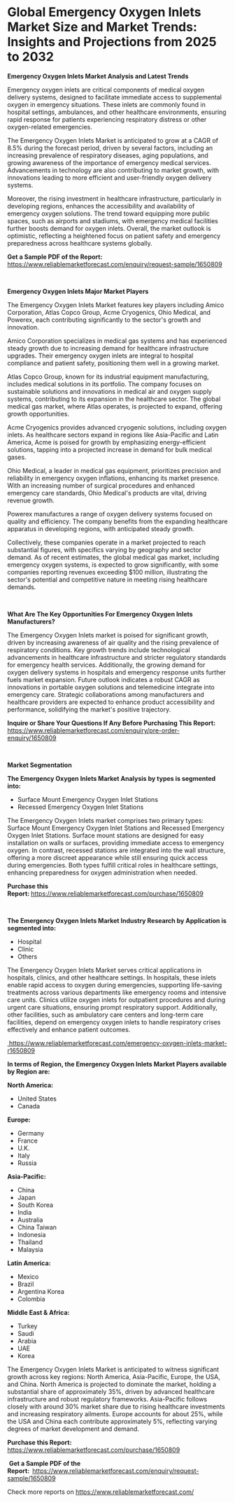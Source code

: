 <p><h1>Global Emergency Oxygen Inlets Market Size and Market Trends: Insights and Projections from 2025 to 2032</h1></p><p><strong>Emergency Oxygen Inlets Market Analysis and Latest Trends</strong></p>
<p><p>Emergency oxygen inlets are critical components of medical oxygen delivery systems, designed to facilitate immediate access to supplemental oxygen in emergency situations. These inlets are commonly found in hospital settings, ambulances, and other healthcare environments, ensuring rapid response for patients experiencing respiratory distress or other oxygen-related emergencies.</p><p>The Emergency Oxygen Inlets Market is anticipated to grow at a CAGR of 8.5% during the forecast period, driven by several factors, including an increasing prevalence of respiratory diseases, aging populations, and growing awareness of the importance of emergency medical services. Advancements in technology are also contributing to market growth, with innovations leading to more efficient and user-friendly oxygen delivery systems.</p><p>Moreover, the rising investment in healthcare infrastructure, particularly in developing regions, enhances the accessibility and availability of emergency oxygen solutions. The trend toward equipping more public spaces, such as airports and stadiums, with emergency medical facilities further boosts demand for oxygen inlets. Overall, the market outlook is optimistic, reflecting a heightened focus on patient safety and emergency preparedness across healthcare systems globally.</p></p>
<p><strong>Get a Sample PDF of the Report:&nbsp;</strong> <a href="https://www.reliablemarketforecast.com/enquiry/request-sample/1650809?utm_campaign=3299&utm_medium=2&utm_source=Github&utm_content=ia&utm_term=23032025&utm_id=emergency-oxygen-inlets">https://www.reliablemarketforecast.com/enquiry/request-sample/1650809</a></p>
<p>&nbsp;</p>
<p><strong>Emergency Oxygen Inlets Major Market Players</strong></p>
<p><p>The Emergency Oxygen Inlets Market features key players including Amico Corporation, Atlas Copco Group, Acme Cryogenics, Ohio Medical, and Powerex, each contributing significantly to the sector's growth and innovation.</p><p>Amico Corporation specializes in medical gas systems and has experienced steady growth due to increasing demand for healthcare infrastructure upgrades. Their emergency oxygen inlets are integral to hospital compliance and patient safety, positioning them well in a growing market.</p><p>Atlas Copco Group, known for its industrial equipment manufacturing, includes medical solutions in its portfolio. The company focuses on sustainable solutions and innovations in medical air and oxygen supply systems, contributing to its expansion in the healthcare sector. The global medical gas market, where Atlas operates, is projected to expand, offering growth opportunities.</p><p>Acme Cryogenics provides advanced cryogenic solutions, including oxygen inlets. As healthcare sectors expand in regions like Asia-Pacific and Latin America, Acme is poised for growth by emphasizing energy-efficient solutions, tapping into a projected increase in demand for bulk medical gases.</p><p>Ohio Medical, a leader in medical gas equipment, prioritizes precision and reliability in emergency oxygen inflations, enhancing its market presence. With an increasing number of surgical procedures and enhanced emergency care standards, Ohio Medical's products are vital, driving revenue growth.</p><p>Powerex manufactures a range of oxygen delivery systems focused on quality and efficiency. The company benefits from the expanding healthcare apparatus in developing regions, with anticipated steady growth.</p><p>Collectively, these companies operate in a market projected to reach substantial figures, with specifics varying by geography and sector demand. As of recent estimates, the global medical gas market, including emergency oxygen systems, is expected to grow significantly, with some companies reporting revenues exceeding $100 million, illustrating the sector's potential and competitive nature in meeting rising healthcare demands.</p></p>
<p>&nbsp;</p>
<p><strong>What Are The Key Opportunities For Emergency Oxygen Inlets Manufacturers?</strong></p>
<p><p>The Emergency Oxygen Inlets market is poised for significant growth, driven by increasing awareness of air quality and the rising prevalence of respiratory conditions. Key growth trends include technological advancements in healthcare infrastructure and stricter regulatory standards for emergency health services. Additionally, the growing demand for oxygen delivery systems in hospitals and emergency response units further fuels market expansion. Future outlook indicates a robust CAGR as innovations in portable oxygen solutions and telemedicine integrate into emergency care. Strategic collaborations among manufacturers and healthcare providers are expected to enhance product accessibility and performance, solidifying the market's positive trajectory.</p></p>
<p><strong>Inquire or Share Your Questions If Any Before Purchasing This Report:</strong> <a href="https://www.reliablemarketforecast.com/enquiry/pre-order-enquiry/1650809?utm_campaign=3299&utm_medium=2&utm_source=Github&utm_content=ia&utm_term=23032025&utm_id=emergency-oxygen-inlets">https://www.reliablemarketforecast.com/enquiry/pre-order-enquiry/1650809</a></p>
<p>&nbsp;</p>
<p><strong>Market Segmentation</strong></p>
<p><strong>The Emergency Oxygen Inlets Market Analysis by types is segmented into:</strong></p>
<p><ul><li>Surface Mount Emergency Oxygen Inlet Stations</li><li>Recessed Emergency Oxygen Inlet Stations</li></ul></p>
<p><p>The Emergency Oxygen Inlets market comprises two primary types: Surface Mount Emergency Oxygen Inlet Stations and Recessed Emergency Oxygen Inlet Stations. Surface mount stations are designed for easy installation on walls or surfaces, providing immediate access to emergency oxygen. In contrast, recessed stations are integrated into the wall structure, offering a more discreet appearance while still ensuring quick access during emergencies. Both types fulfill critical roles in healthcare settings, enhancing preparedness for oxygen administration when needed.</p></p>
<p><strong>Purchase this Report:&nbsp;</strong><a href="https://www.reliablemarketforecast.com/purchase/1650809?utm_campaign=3299&utm_medium=2&utm_source=Github&utm_content=ia&utm_term=23032025&utm_id=emergency-oxygen-inlets">https://www.reliablemarketforecast.com/purchase/1650809</a></p>
<p>&nbsp;</p>
<p><strong>The Emergency Oxygen Inlets Market Industry Research by Application is segmented into:</strong></p>
<p><ul><li>Hospital</li><li>Clinic</li><li>Others</li></ul></p>
<p><p>The Emergency Oxygen Inlets Market serves critical applications in hospitals, clinics, and other healthcare settings. In hospitals, these inlets enable rapid access to oxygen during emergencies, supporting life-saving treatments across various departments like emergency rooms and intensive care units. Clinics utilize oxygen inlets for outpatient procedures and during urgent care situations, ensuring prompt respiratory support. Additionally, other facilities, such as ambulatory care centers and long-term care facilities, depend on emergency oxygen inlets to handle respiratory crises effectively and enhance patient outcomes.</p></p>
<p><a href="https://www.reliablemarketforecast.com/emergency-oxygen-inlets-market-r1650809?utm_campaign=3299&utm_medium=2&utm_source=Github&utm_content=ia&utm_term=23032025&utm_id=emergency-oxygen-inlets">&nbsp;https://www.reliablemarketforecast.com/emergency-oxygen-inlets-market-r1650809</a></p>
<p><strong>In terms of Region, the Emergency Oxygen Inlets Market Players available by Region are:</strong></p>
<p>
    <p> <strong> North America: </strong>
        <ul>
            <li>United States</li>
            <li>Canada</li>
        </ul>
        </p> 
    <p> <strong> Europe: </strong>
        <ul>
            <li>Germany</li>
            <li>France</li>
            <li>U.K.</li>
            <li>Italy</li>
            <li>Russia</li>
        </ul>
        </p> 
    <p> <strong> Asia-Pacific: </strong>
        <ul>
            <li>China</li>
            <li>Japan</li>
            <li>South Korea</li>
            <li>India</li>
            <li>Australia</li>
            <li>China Taiwan</li>
            <li>Indonesia</li>
            <li>Thailand</li>
            <li>Malaysia</li>
        </ul>
        </p> 
    <p> <strong> Latin America: </strong>
        <ul>
            <li>Mexico</li>
            <li>Brazil</li>
            <li>Argentina Korea</li>
            <li>Colombia</li>
        </ul>
        </p> 
    <p> <strong> Middle East & Africa: </strong>
        <ul>
            <li>Turkey</li>
            <li>Saudi</li>
            <li>Arabia</li>
            <li>UAE</li>
            <li>Korea</li>
        </ul>
    </p>
    </p>
<p><p>The Emergency Oxygen Inlets Market is anticipated to witness significant growth across key regions: North America, Asia-Pacific, Europe, the USA, and China. North America is projected to dominate the market, holding a substantial share of approximately 35%, driven by advanced healthcare infrastructure and robust regulatory frameworks. Asia-Pacific follows closely with around 30% market share due to rising healthcare investments and increasing respiratory ailments. Europe accounts for about 25%, while the USA and China each contribute approximately 5%, reflecting varying degrees of market development and demand.</p></p>
<p><strong>Purchase this Report: </strong><a href="https://www.reliablemarketforecast.com/purchase/1650809?utm_campaign=3299&utm_medium=2&utm_source=Github&utm_content=ia&utm_term=23032025&utm_id=emergency-oxygen-inlets">https://www.reliablemarketforecast.com/purchase/1650809</a></p>
<p>&nbsp;<strong>Get a Sample PDF of the Report:&nbsp;&nbsp;</strong><a href="https://www.reliablemarketforecast.com/enquiry/request-sample/1650809?utm_campaign=3299&utm_medium=2&utm_source=Github&utm_content=ia&utm_term=23032025&utm_id=emergency-oxygen-inlets">https://www.reliablemarketforecast.com/enquiry/request-sample/1650809</a></p>
<p><strong></strong></p>
<p>Check more reports on <a href="https://www.reliablemarketforecast.com/?utm_campaign=3299&utm_medium=2&utm_source=Github&utm_content=ia&utm_term=23032025&utm_id=emergency-oxygen-inlets">https://www.reliablemarketforecast.com/</a></p>